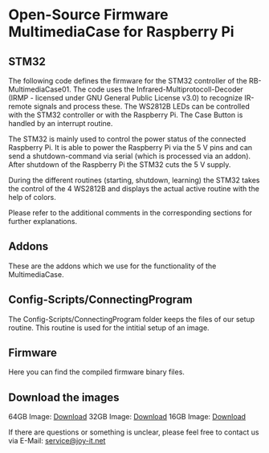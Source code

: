 # Open-Source Firmware MultimediaCase for Raspberry Pi

## STM32

The following code defines the firmware for the STM32 controller of the RB-MultimediaCase01. The code uses the Infrared-Multiprotocoll-Decoder (IRMP - licensed under GNU General Public License v3.0) to recognize IR-remote signals and process these. The WS2812B LEDs can be controlled with the STM32 controller or with the Raspberry Pi. The Case Button
is handled by an interrupt routine.

The STM32 is mainly used to control the power status of the connected Raspberry Pi. It is able to power the Raspberry Pi via the 5 V pins and can send a shutdown-command via serial (which is processed via an addon). After shutdown of the Raspberry Pi the STM32 cuts the 5 V supply.

During the different routines (starting, shutdown, learning) the STM32 takes the control of the 4 WS2812B and displays the actual active routine with the help of colors.

Please refer to the additional comments in the corresponding sections for further explanations.


## Addons

These are the addons which we use for the functionality of the MultimediaCase.


## Config-Scripts/ConnectingProgram

The Config-Scripts/ConnectingProgram folder keeps the files of our setup routine. This routine is used for the intitial setup of an image.

## Firmware

Here you can find the compiled firmware binary files.

## Download the images

64GB Image: [Download](https://joyiteurope-my.sharepoint.com/:u:/g/personal/onedrive_joyiteurope_onmicrosoft_com/EX_NeiiZkCtBg7PNMkzbpgwBIQwNJXln7WyuMJqDdQwtEA?e=zAvC8Q)
32GB Image: [Download](https://joyiteurope-my.sharepoint.com/:u:/g/personal/onedrive_joyiteurope_onmicrosoft_com/EWgB0fqF5J5OvBvpzs6oe_kB3oDqyoTp9xweV5ClyKyMvw?e=G4fSnk)
16GB Image: [Download](https://joyiteurope-my.sharepoint.com/:u:/g/personal/onedrive_joyiteurope_onmicrosoft_com/EeiXyl3F1wlLkIXmxS_ccZwBVpN9eTzLnmOxJ8Ehb97xzA?e=Y6skRa)


If there are questions or something is unclear, please feel free
to contact us via E-Mail: service@joy-it.net
